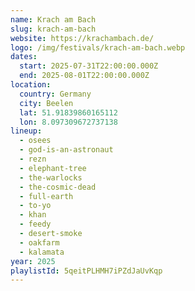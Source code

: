 ```yaml
---
name: Krach am Bach
slug: krach-am-bach
website: https://krachambach.de/
logo: /img/festivals/krach-am-bach.webp
dates:
  start: 2025-07-31T22:00:00.000Z
  end: 2025-08-01T22:00:00.000Z
location:
  country: Germany
  city: Beelen
  lat: 51.91839860165112
  lon: 8.097309672737138
lineup:
  - osees
  - god-is-an-astronaut
  - rezn
  - elephant-tree
  - the-warlocks
  - the-cosmic-dead
  - full-earth
  - to-yo
  - khan
  - feedy
  - desert-smoke
  - oakfarm
  - kalamata
year: 2025
playlistId: 5qeitPLHMH7iPZdJaUvKqp
---
```

